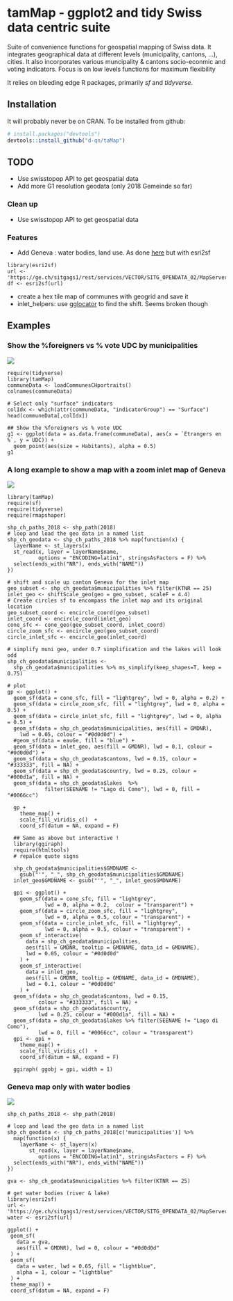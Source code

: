 # tamMap - ggplot2 and tidy Swiss data centric suite

Suite of convenience functions for geospatial mapping of Swiss data. It integrates geographical data at different levels (municipality, cantons, ...), cities. It also incorporates various muncipality & cantons socio-econmic and voting indicators. Focus is on low levels functions for maximum flexibility

It relies on bleeding edge R packages, primarily *sf* and *tidyverse*. 

## Installation

It will probably never be on CRAN. To be installed from github:

``` r
# install.packages("devtools")
devtools::install_github("d-qn/taMap")
```

## TODO
* Use swisstopop API to get geospatial data
* Add more G1 resolution geodata (only 2018 Gemeinde so far)

### Clean up
* Use swisstopop API to get geospatial data

### Features
* Add Geneva : water bodies, land use. As done [here](https://xvrdm.github.io/2017/09/15/create-maps-from-sitg-files-with-sf-and-ggplot2/) but with esri2sf 

```
library(esri2sf)
url <- 'https://ge.ch/sitgags1/rest/services/VECTOR/SITG_OPENDATA_02/MapServer/6186'
df <- esri2sf(url)
```

* create a hex tile map of communes with geogrid and save it
* inlet_helpers: use [gglocator](https://stackoverflow.com/questions/9450873/locator-equivalent-in-ggplot2-for-maps?utm_medium=organic&utm_source=google_rich_qa&utm_campaign=google_rich_qa) to find the shift. Seems broken though

## Examples

### Show the %foreigners vs % vote UDC by municipalities

![](man/figures/README-municipalitiyIndicators_scatter.png)

```{r municipalities features}
require(tidyverse)
library(tamMap)
communeData <- loadCommunesCHportraits()
colnames(communeData)

# Select only "surface" indicators
colIdx <- which(attr(communeData, "indicatorGroup") == "Surface")
head(communeData[,colIdx])

## Show the %foreigners vs % vote UDC
g1 <- ggplot(data = as.data.frame(communeData), aes(x = `Etrangers en %`, y = UDC)) + 
  geom_point(aes(size = Habitants), alpha = 0.5)
g1
```


### A long example to show a map with a zoom inlet map of Geneva

![](man/figures/README-inletMap-1.png)

```{r inletMap, echo = FALSE}
library(tamMap)
require(sf)
require(tidyverse)
require(rmapshaper)

shp_ch_paths_2018 <- shp_path(2018)
# loop and load the geo data in a named list
shp_ch_geodata <- shp_ch_paths_2018 %>% map(function(x) {
  layerName <- st_layers(x)
  st_read(x, layer = layerName$name, 
          options = "ENCODING=latin1", stringsAsFactors = F) %>% 
  select(ends_with("NR"), ends_with("NAME"))
})

# shift and scale up canton Geneva for the inlet map
geo_subset <- shp_ch_geodata$municipalities %>% filter(KTNR == 25)
inlet_geo <- shiftScale_geo(geo = geo_subset, scaleF = 4.4)
# Create circles sf to encompass the inlet map and its original location
geo_subset_coord <- encircle_coord(geo_subset)
inlet_coord <- encircle_coord(inlet_geo)
cone_sfc <- cone_geo(geo_subset_coord, inlet_coord)
circle_zoom_sfc <- encircle_geo(geo_subset_coord)
circle_inlet_sfc <- encircle_geo(inlet_coord)

# simplify muni geo, under 0.7 simplification and the lakes will look odd
shp_ch_geodata$municipalities <- 
  shp_ch_geodata$municipalities %>% ms_simplify(keep_shapes=T, keep = 0.75)

# plot
gp <- ggplot() +
  geom_sf(data = cone_sfc, fill = "lightgrey", lwd = 0, alpha = 0.2) +  
  geom_sf(data = circle_zoom_sfc, fill = "lightgrey", lwd = 0, alpha = 0.5) +
  geom_sf(data = circle_inlet_sfc, fill = "lightgrey", lwd = 0, alpha = 0.5) +
  geom_sf(data = shp_ch_geodata$municipalities, aes(fill = GMDNR), 
    lwd = 0.05, colour = "#0d0d0d") +
  #geom_sf(data = eauGe, fill = "blue") +
  geom_sf(data = inlet_geo, aes(fill = GMDNR), lwd = 0.1, colour = "#0d0d0d") +
  geom_sf(data = shp_ch_geodata$cantons, lwd = 0.15, colour = "#333333", fill = NA) +
  geom_sf(data = shp_ch_geodata$country, lwd = 0.25, colour = "#000d1a", fill = NA) +
  geom_sf(data = shp_ch_geodata$lakes  %>% 
            filter(SEENAME != "Lago di Como"), lwd = 0, fill = "#0066cc")

  gp + 
    theme_map() +
    scale_fill_viridis_c()  +
    coord_sf(datum = NA, expand = F)
```

```{r same but interactive, echo = F, eval = F}
  ## Same as above but interactive !
  library(ggiraph)
  require(htmltools)
  # repalce quote signs
  
  shp_ch_geodata$municipalities$GMDNAME <- 
    gsub("'", "_", shp_ch_geodata$municipalities$GMDNAME)
  inlet_geo$GMDNAME <- gsub("'", "_", inlet_geo$GMDNAME)
  
  gpi <- ggplot() +
    geom_sf(data = cone_sfc, fill = "lightgrey", 
            lwd = 0, alpha = 0.2,  colour = "transparent") +  
    geom_sf(data = circle_zoom_sfc, fill = "lightgrey", 
            lwd = 0, alpha = 0.5, colour = "transparent") +
    geom_sf(data = circle_inlet_sfc, fill = "lightgrey", 
            lwd = 0, alpha = 0.5, colour = "transparent") +
    geom_sf_interactive(
      data = shp_ch_geodata$municipalities, 
      aes(fill = GMDNR, tooltip = GMDNAME, data_id = GMDNAME), 
      lwd = 0.05, colour = "#0d0d0d"
    ) +
    geom_sf_interactive(
      data = inlet_geo, 
      aes(fill = GMDNR, tooltip = GMDNAME, data_id = GMDNAME),
      lwd = 0.1, colour = "#0d0d0d"
    ) +
  geom_sf(data = shp_ch_geodata$cantons, lwd = 0.15, 
          colour = "#333333", fill = NA) +
  geom_sf(data = shp_ch_geodata$country, 
          lwd = 0.25, colour = "#000d1a", fill = NA) +
  geom_sf(data = shp_ch_geodata$lakes %>% filter(SEENAME != "Lago di Como"), 
          lwd = 0, fill = "#0066cc", colour = "transparent")
  gpi <- gpi + 
    theme_map() +
    scale_fill_viridis_c()  +
    coord_sf(datum = NA, expand = F)
  
  ggiraph( ggobj = gpi, width = 1)
```
### Geneva map only with water bodies

![](man/figures/README-GenevaMapWater-1.png)

```{r GenevaMapWater, echo = F}
shp_ch_paths_2018 <- shp_path(2018)

# loop and load the geo data in a named list
shp_ch_geodata <- shp_ch_paths_2018[c('municipalities')] %>% 
  map(function(x) {
    layerName <- st_layers(x)
       st_read(x, layer = layerName$name, 
          options = "ENCODING=latin1", stringsAsFactors = F) %>% 
  select(ends_with("NR"), ends_with("NAME"))
})

gva <- shp_ch_geodata$municipalities %>% filter(KTNR == 25)

# get water bodies (river & lake)
library(esri2sf)
url <- 'https://ge.ch/sitgags1/rest/services/VECTOR/SITG_OPENDATA_02/MapServer/6186'
water <- esri2sf(url)

ggplot() + 
 geom_sf(
   data = gva,
   aes(fill = GMDNR), lwd = 0, colour = "#0d0d0d"
 ) + 
 geom_sf(
   data = water, lwd = 0.65, fill = "lightblue", 
   alpha = 1, colour = "lightblue"
 ) +
 theme_map() +
 coord_sf(datum = NA, expand = F)

```

